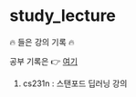 # study_lecture
 :fire: 들은 강의 기록 :fire:

공부 기록은 👉 [여기](https://velog.io/@yeonheedong)

1. cs231n : 스탠포드 딥러닝 강의
